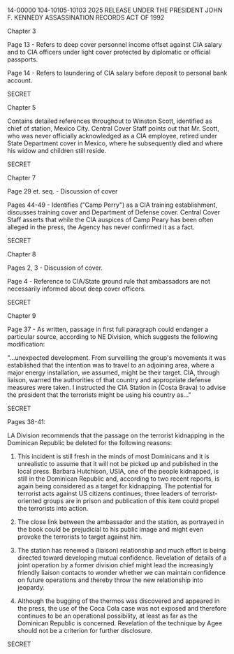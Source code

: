 14-00000
104-10105-10103
2025 RELEASE UNDER THE PRESIDENT JOHN F. KENNEDY ASSASSINATION RECORDS ACT OF 1992

Chapter 3

Page 13 - Refers to deep cover personnel income offset against CIA salary and to CIA officers under light cover protected by diplomatic or official passports.

Page 14 - Refers to laundering of CIA salary before deposit to personal bank account.

SECRET

Chapter 5

Contains detailed references throughout to Winston Scott, identified as chief of station, Mexico City. Central Cover Staff points out that Mr. Scott, who was never officially acknowledged as a CIA employee, retired under State Department cover in Mexico, where he subsequently died and where his widow and children still reside.

SECRET

Chapter 7

Page 29 et. seq. - Discussion of cover

Pages 44-49 - Identifies ("Camp Perry") as a CIA training establishment, discusses training cover and Department of Defense cover. Central Cover Staff asserts that while the CIA auspices of Camp Peary has been often alleged in the press, the Agency has never confirmed it as a fact.

SECRET

Chapter 8

Pages 2, 3 - Discussion of cover.

Page 4 - Reference to CIA/State ground rule that ambassadors are not necessarily informed about deep cover officers.

SECRET

Chapter 9

Page 37 - As written, passage in first full paragraph could endanger a particular source, according to NE Division, which suggests the following modification:

"...unexpected development. From surveilling the group's movements it was established that the intention was to travel to an adjoining area, where a major energy installation, we assumed, might be their target. CIA, through liaison, warned the authorities of that country and appropriate defense measures were taken. I instructed the CIA Station in (Costa Brava) to advise the president that the terrorists might be using his country as..."

SECRET

Pages 38-41:

LA Division recommends that the passage on the terrorist kidnapping in the Dominican Republic be deleted for the following reasons:

1) This incident is still fresh in the minds of most Dominicans and it is unrealistic to assume that it will not be picked up and published in the local press. Barbara Hutchison, USIA, one of the people kidnapped, is still in the Dominican Republic and, according to two recent reports, is again being considered as a target for kidnapping. The potential for terrorist acts against US citizens continues; three leaders of terrorist-oriented groups are in prison and publication of this item could propel the terrorists into action.

2) The close link between the ambassador and the station, as portrayed in the book could be prejudicial to his public image and might even provoke the terrorists to target against him.

3) The station has renewed a (liaison) relationship and much effort is being directed toward developing mutual confidence. Revelation of details of a joint operation by a former division chief might lead the increasingly friendly liaison contacts to wonder whether we can maintain confidence on future operations and thereby throw the new relationship into jeopardy.

4) Although the bugging of the thermos was discovered and appeared in the press, the use of the Coca Cola case was not exposed and therefore continues to be an operational possibility, at least as far as the Dominican Republic is concerned. Revelation of the technique by Agee should not be a criterion for further disclosure.

SECRET

